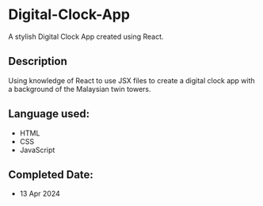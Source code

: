 # Digital-Clock-App
A stylish Digital Clock App created using React.

## Description
Using knowledge of React to use JSX files to create a digital clock app with a background of the Malaysian twin towers.

## Language used:
* HTML
* CSS
* JavaScript

## Completed Date:
* 13 Apr 2024

